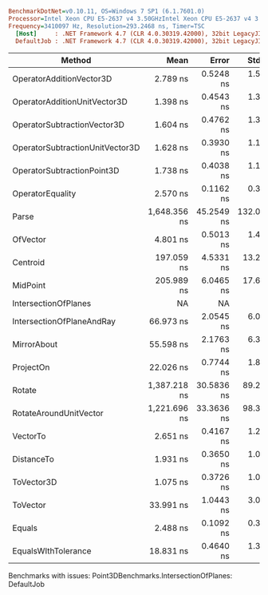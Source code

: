 ``` ini

BenchmarkDotNet=v0.10.11, OS=Windows 7 SP1 (6.1.7601.0)
Processor=Intel Xeon CPU E5-2637 v4 3.50GHzIntel Xeon CPU E5-2637 v4 3.50GHz, ProcessorCount=16
Frequency=3410097 Hz, Resolution=293.2468 ns, Timer=TSC
  [Host]     : .NET Framework 4.7 (CLR 4.0.30319.42000), 32bit LegacyJIT-v4.7.2117.0
  DefaultJob : .NET Framework 4.7 (CLR 4.0.30319.42000), 32bit LegacyJIT-v4.7.2117.0


```
|                          Method |         Mean |      Error |      StdDev |        Median |  Gen 0 | Allocated |
|-------------------------------- |-------------:|-----------:|------------:|--------------:|-------:|----------:|
|        OperatorAdditionVector3D |     2.789 ns |  0.5248 ns |   1.5308 ns |     2.2251 ns |      - |       0 B |
|    OperatorAdditionUnitVector3D |     1.398 ns |  0.4543 ns |   1.3396 ns |     1.4076 ns |      - |       0 B |
|     OperatorSubtractionVector3D |     1.604 ns |  0.4762 ns |   1.3966 ns |     1.4100 ns |      - |       0 B |
| OperatorSubtractionUnitVector3D |     1.628 ns |  0.3930 ns |   1.1586 ns |     1.5104 ns |      - |       0 B |
|      OperatorSubtractionPoint3D |     1.738 ns |  0.4038 ns |   1.1907 ns |     1.6982 ns |      - |       0 B |
|                OperatorEquality |     2.570 ns |  0.1162 ns |   0.3426 ns |     2.5703 ns |      - |       0 B |
|                           Parse | 1,648.356 ns | 45.2549 ns | 132.0107 ns | 1,638.4033 ns | 0.0916 |     488 B |
|                        OfVector |     4.801 ns |  0.5013 ns |   1.4781 ns |     4.5396 ns |      - |       0 B |
|                        Centroid |   197.059 ns |  4.5331 ns |  13.2948 ns |   196.7110 ns | 0.0224 |     120 B |
|                        MidPoint |   205.989 ns |  6.0465 ns |  17.6378 ns |   204.3920 ns | 0.0341 |     180 B |
|            IntersectionOfPlanes |           NA |         NA |          NA |            NA |    N/A |       N/A |
|       IntersectionOfPlaneAndRay |    66.973 ns |  2.0545 ns |   6.0254 ns |    65.9950 ns |      - |       0 B |
|                     MirrorAbout |    55.598 ns |  2.1763 ns |   6.3828 ns |    54.7076 ns |      - |       0 B |
|                       ProjectOn |    22.026 ns |  0.7744 ns |   1.8702 ns |    22.2268 ns |      - |       0 B |
|                          Rotate | 1,387.218 ns | 30.5836 ns |  89.2138 ns | 1,376.1153 ns | 0.4215 |    2216 B |
|          RotateAroundUnitVector | 1,221.696 ns | 33.3636 ns |  98.3734 ns | 1,194.1924 ns | 0.4215 |    2216 B |
|                        VectorTo |     2.651 ns |  0.4167 ns |   1.2156 ns |     2.4543 ns |      - |       0 B |
|                      DistanceTo |     1.931 ns |  0.3650 ns |   1.0294 ns |     1.9995 ns |      - |       0 B |
|                      ToVector3D |     1.075 ns |  0.3726 ns |   1.0985 ns |     0.8523 ns |      - |       0 B |
|                        ToVector |    33.991 ns |  1.0443 ns |   3.0792 ns |    33.6502 ns | 0.0167 |      88 B |
|                          Equals |     2.488 ns |  0.1092 ns |   0.3219 ns |     2.3960 ns |      - |       0 B |
|             EqualsWIthTolerance |    18.831 ns |  0.4640 ns |   1.3461 ns |    18.8056 ns |      - |       0 B |

Benchmarks with issues:
  Point3DBenchmarks.IntersectionOfPlanes: DefaultJob
